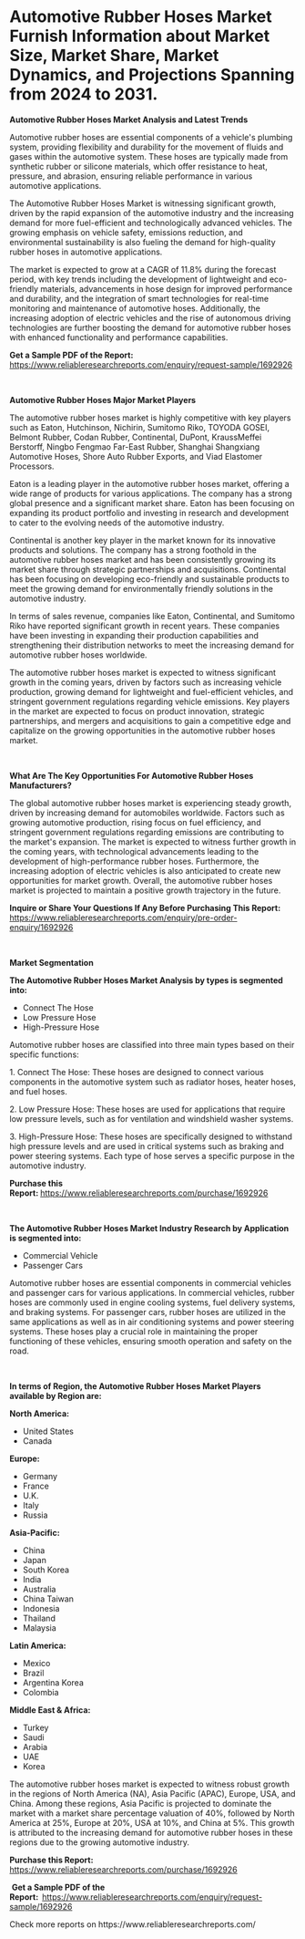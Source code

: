 <p><h1>Automotive Rubber Hoses Market Furnish Information about Market Size, Market Share, Market Dynamics, and Projections Spanning from 2024 to 2031.</h1></p><p><strong>Automotive Rubber Hoses Market Analysis and Latest Trends</strong></p>
<p><p>Automotive rubber hoses are essential components of a vehicle's plumbing system, providing flexibility and durability for the movement of fluids and gases within the automotive system. These hoses are typically made from synthetic rubber or silicone materials, which offer resistance to heat, pressure, and abrasion, ensuring reliable performance in various automotive applications.</p><p>The Automotive Rubber Hoses Market is witnessing significant growth, driven by the rapid expansion of the automotive industry and the increasing demand for more fuel-efficient and technologically advanced vehicles. The growing emphasis on vehicle safety, emissions reduction, and environmental sustainability is also fueling the demand for high-quality rubber hoses in automotive applications.</p><p>The market is expected to grow at a CAGR of 11.8% during the forecast period, with key trends including the development of lightweight and eco-friendly materials, advancements in hose design for improved performance and durability, and the integration of smart technologies for real-time monitoring and maintenance of automotive hoses. Additionally, the increasing adoption of electric vehicles and the rise of autonomous driving technologies are further boosting the demand for automotive rubber hoses with enhanced functionality and performance capabilities.</p></p>
<p><strong>Get a Sample PDF of the Report:&nbsp;</strong> <a href="https://www.reliableresearchreports.com/enquiry/request-sample/1692926">https://www.reliableresearchreports.com/enquiry/request-sample/1692926</a></p>
<p>&nbsp;</p>
<p><strong>Automotive Rubber Hoses Major Market Players</strong></p>
<p><p>The automotive rubber hoses market is highly competitive with key players such as Eaton, Hutchinson, Nichirin, Sumitomo Riko, TOYODA GOSEI, Belmont Rubber, Codan Rubber, Continental, DuPont, KraussMeffei Berstorff, Ningbo Fengmao Far-East Rubber, Shanghai Shangxiang Automotive Hoses, Shore Auto Rubber Exports, and Viad Elastomer Processors.</p><p>Eaton is a leading player in the automotive rubber hoses market, offering a wide range of products for various applications. The company has a strong global presence and a significant market share. Eaton has been focusing on expanding its product portfolio and investing in research and development to cater to the evolving needs of the automotive industry.</p><p>Continental is another key player in the market known for its innovative products and solutions. The company has a strong foothold in the automotive rubber hoses market and has been consistently growing its market share through strategic partnerships and acquisitions. Continental has been focusing on developing eco-friendly and sustainable products to meet the growing demand for environmentally friendly solutions in the automotive industry.</p><p>In terms of sales revenue, companies like Eaton, Continental, and Sumitomo Riko have reported significant growth in recent years. These companies have been investing in expanding their production capabilities and strengthening their distribution networks to meet the increasing demand for automotive rubber hoses worldwide.</p><p>The automotive rubber hoses market is expected to witness significant growth in the coming years, driven by factors such as increasing vehicle production, growing demand for lightweight and fuel-efficient vehicles, and stringent government regulations regarding vehicle emissions. Key players in the market are expected to focus on product innovation, strategic partnerships, and mergers and acquisitions to gain a competitive edge and capitalize on the growing opportunities in the automotive rubber hoses market.</p></p>
<p>&nbsp;</p>
<p><strong>What Are The Key Opportunities For Automotive Rubber Hoses Manufacturers?</strong></p>
<p><p>The global automotive rubber hoses market is experiencing steady growth, driven by increasing demand for automobiles worldwide. Factors such as growing automotive production, rising focus on fuel efficiency, and stringent government regulations regarding emissions are contributing to the market's expansion. The market is expected to witness further growth in the coming years, with technological advancements leading to the development of high-performance rubber hoses. Furthermore, the increasing adoption of electric vehicles is also anticipated to create new opportunities for market growth. Overall, the automotive rubber hoses market is projected to maintain a positive growth trajectory in the future.</p></p>
<p><strong>Inquire or Share Your Questions If Any Before Purchasing This Report:</strong> <a href="https://www.reliableresearchreports.com/enquiry/pre-order-enquiry/1692926">https://www.reliableresearchreports.com/enquiry/pre-order-enquiry/1692926</a></p>
<p>&nbsp;</p>
<p><strong>Market Segmentation</strong></p>
<p><strong>The Automotive Rubber Hoses Market Analysis by types is segmented into:</strong></p>
<p><ul><li>Connect The Hose</li><li>Low Pressure Hose</li><li>High-Pressure Hose</li></ul></p>
<p><p>Automotive rubber hoses are classified into three main types based on their specific functions: </p><p>1. Connect The Hose: These hoses are designed to connect various components in the automotive system such as radiator hoses, heater hoses, and fuel hoses. </p><p>2. Low Pressure Hose: These hoses are used for applications that require low pressure levels, such as for ventilation and windshield washer systems. </p><p>3. High-Pressure Hose: These hoses are specifically designed to withstand high pressure levels and are used in critical systems such as braking and power steering systems. Each type of hose serves a specific purpose in the automotive industry.</p></p>
<p><strong>Purchase this Report:&nbsp;</strong><a href="https://www.reliableresearchreports.com/purchase/1692926">https://www.reliableresearchreports.com/purchase/1692926</a></p>
<p>&nbsp;</p>
<p><strong>The Automotive Rubber Hoses Market Industry Research by Application is segmented into:</strong></p>
<p><ul><li>Commercial Vehicle</li><li>Passenger Cars</li></ul></p>
<p><p>Automotive rubber hoses are essential components in commercial vehicles and passenger cars for various applications. In commercial vehicles, rubber hoses are commonly used in engine cooling systems, fuel delivery systems, and braking systems. For passenger cars, rubber hoses are utilized in the same applications as well as in air conditioning systems and power steering systems. These hoses play a crucial role in maintaining the proper functioning of these vehicles, ensuring smooth operation and safety on the road.</p></p>
<p>&nbsp;</p>
<p><strong>In terms of Region, the Automotive Rubber Hoses Market Players available by Region are:</strong></p>
<p>
    <p> <strong> North America: </strong>
        <ul>
            <li>United States</li>
            <li>Canada</li>
        </ul>
        </p> 
    <p> <strong> Europe: </strong>
        <ul>
            <li>Germany</li>
            <li>France</li>
            <li>U.K.</li>
            <li>Italy</li>
            <li>Russia</li>
        </ul>
        </p> 
    <p> <strong> Asia-Pacific: </strong>
        <ul>
            <li>China</li>
            <li>Japan</li>
            <li>South Korea</li>
            <li>India</li>
            <li>Australia</li>
            <li>China Taiwan</li>
            <li>Indonesia</li>
            <li>Thailand</li>
            <li>Malaysia</li>
        </ul>
        </p> 
    <p> <strong> Latin America: </strong>
        <ul>
            <li>Mexico</li>
            <li>Brazil</li>
            <li>Argentina Korea</li>
            <li>Colombia</li>
        </ul>
        </p> 
    <p> <strong> Middle East & Africa: </strong>
        <ul>
            <li>Turkey</li>
            <li>Saudi</li>
            <li>Arabia</li>
            <li>UAE</li>
            <li>Korea</li>
        </ul>
    </p>
    </p>
<p><p>The automotive rubber hoses market is expected to witness robust growth in the regions of North America (NA), Asia Pacific (APAC), Europe, USA, and China. Among these regions, Asia Pacific is projected to dominate the market with a market share percentage valuation of 40%, followed by North America at 25%, Europe at 20%, USA at 10%, and China at 5%. This growth is attributed to the increasing demand for automotive rubber hoses in these regions due to the growing automotive industry.</p></p>
<p><strong>Purchase this Report: </strong><a href="https://www.reliableresearchreports.com/purchase/1692926">https://www.reliableresearchreports.com/purchase/1692926</a></p>
<p>&nbsp;<strong>Get a Sample PDF of the Report:&nbsp;&nbsp;</strong><a href="https://www.reliableresearchreports.com/enquiry/request-sample/1692926">https://www.reliableresearchreports.com/enquiry/request-sample/1692926</a></p>
<p><strong></strong></p>
<p>Check more reports on https://www.reliableresearchreports.com/</p>